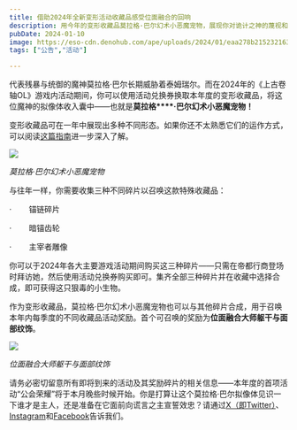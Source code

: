 ```yaml
---
title: 借助2024年全新变形活动收藏品感受位面融合的回响
description: 用今年的变形收藏品莫拉格·巴尔幻术小恶魔宠物，展现你对诡计之神的蔑视和/或忠诚！
pubDate: 2024-01-10
image: https://eso-cdn.denohub.com/ape/uploads/2024/01/eaa278b215232163e12f83bb666f4e1b.jpg
tags: ["公告","活动"]

---
```


代表残暴与统御的魔神莫拉格·巴尔长期威胁着泰姆瑞尔。而在2024年的《上古卷轴OL》游戏内活动期间，你可以使用活动兑换券换取本年度的变形收藏品，将这位魔神的拟像体收入囊中——也就是**莫拉格****·巴尔幻术小恶魔宠物！**

变形收藏品可在一年中展现出多种不同形态。如果你还不太熟悉它们的运作方式，可以阅读[这篇指南](https://www.elderscrollsonline.com/cn/guides/eventtickets)进一步深入了解。

![](https://eso-cdn.denohub.com/ape/uploads/2024/01/677ee127fccca9ad7e770092b8a14e2e.jpg)

<p class="text-gray-500 text-sm text-center"><i>莫拉格·巴尔幻术小恶魔宠物</i></p>

与往年一样，你需要收集三种不同碎片以召唤这款特殊收藏品：

·        锚链碎片

·        暗锚齿轮

·        主宰者雕像

你可以于2024年各大主要游戏活动期间购买这三种碎片——只需在帝都行商登场时拜访她，然后使用活动兑换券购买即可。集齐全部三种碎片并在收藏中选择合成，即可获得这只狠毒的小生物。

作为变形收藏品，莫拉格·巴尔幻术小恶魔宠物也可以与其他碎片合成，用于召唤本年内每季度的不同收藏品活动奖励。首个可召唤的奖励为**位面融合大师躯干与面部纹饰**。

![](https://eso-cdn.denohub.com/ape/uploads/2024/01/2cc73bbf5b381f94f4d8772f0263a57b.jpg)

<p class="text-gray-500 text-sm text-center"><i>位面融合大师躯干与面部纹饰</i></p>

请务必密切留意所有即将到来的活动及其奖励碎片的相关信息——本年度的首项活动“公会荣耀”将于本月晚些时候开始。你是打算让这个莫拉格·巴尔拟像体见识一下谁才是主人，还是准备在它面前向谎言之主宣誓效忠？请通过[X（即Twitter）](https://twitter.com/TESOnline)、[Instagram](https://www.instagram.com/elderscrollsonline/)和[Facebook](https://www.facebook.com/elderscrollsonline)告诉我们。 
